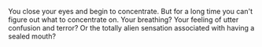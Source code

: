 You close your eyes and begin to concentrate.
But for a long time you can't figure out what to concentrate on.
Your breathing?
Your feeling of utter confusion and terror?
Or the totally alien sensation associated with having a sealed mouth?
